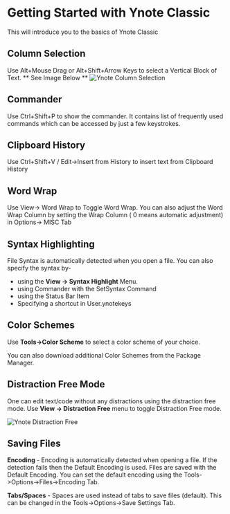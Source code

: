 Getting Started with Ynote Classic
====

This will introduce you to the basics of Ynote Classic

Column Selection
---
Use Alt+Mouse Drag or Alt+Shift+Arrow Keys to select a Vertical Block of Text.
** See Image Below **
![Ynote Column Selection](images/ColumnSelection.PNG "Column Selection Mode")

Commander
---
Use Ctrl+Shift+P to show the commander. It contains list of frequently used commands which can be accessed by just a few keystrokes.

Clipboard History
---
Use Ctrl+Shift+V / Edit->Insert from History to insert text from Clipboard History

Word Wrap
---
Use View-> Word Wrap to Toggle Word Wrap. You can also adjust the Word Wrap Column by setting the Wrap Column ( 0 means automatic adjustment) in Options-> MISC Tab

Syntax Highlighting
---
File Syntax is automatically detected when you open a file.
You can also specify the syntax by-
- using the **View -> Syntax Highlight** Menu.
- using Commander with the SetSyntax Command
- using the Status Bar Item
- Specifying a shortcut in User.ynotekeys

Color Schemes
---
Use **Tools->Color Scheme** to select a color scheme of your choice.

You can also download additional Color Schemes from the Package Manager.

Distraction Free Mode
---
One can edit text/code without any distractions using the distraction free mode. 
Use **View -> Distraction Free** menu to toggle Distraction Free mode.

![Ynote Distraction Free](images/DistractionFreeMode.png "Distraction Free Mode")

Saving Files
---
**Encoding** - Encoding is automatically detected when opening a file. If the detection fails then the Default Encoding is used. Files are saved with the Default Encoding.
You can set the default encoding using the Tools->Options->Files->Encoding Tab.

**Tabs/Spaces** - Spaces are used instead of tabs to save files (default). This can be changed in the Tools->Options->Save Settings Tab.